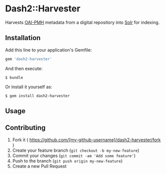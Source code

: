 # Dash2::Harvester

Harvests [OAI-PMH](http://www.openarchives.org/pmh/) metadata from a digital repository into
[Solr](http://lucene.apache.org/solr/) for indexing.

## Installation

Add this line to your application's Gemfile:

```ruby
gem 'dash2-harvester'
```

And then execute:

    $ bundle

Or install it yourself as:

    $ gem install dash2-harvester

## Usage

<!-- TODO: Write usage instructions here -->

## Contributing

<!-- TODO: fix github URL -->

1. Fork it ( https://github.com/[my-github-username]/dash2-harvester/fork )
2. Create your feature branch (`git checkout -b my-new-feature`)
3. Commit your changes (`git commit -am 'Add some feature'`)
4. Push to the branch (`git push origin my-new-feature`)
5. Create a new Pull Request
